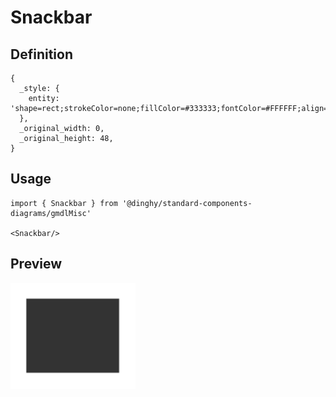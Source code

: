 # Snackbar

## Definition

```
{
  _style: { 
    entity: 'shape=rect;strokeColor=none;fillColor=#333333;fontColor=#FFFFFF;align=left;spacing=16;fontSize=13;spacingLeft=8;whiteSpace=wrap;html=1;',
  },
  _original_width: 0,
  _original_height: 48,
}
```

## Usage

```
import { Snackbar } from '@dinghy/standard-components-diagrams/gmdlMisc'

<Snackbar/>
```

## Preview

<img src="./snackbar.png" width="200"/>
